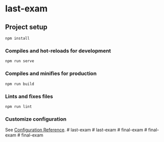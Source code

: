 # last-exam

## Project setup
```
npm install
```

### Compiles and hot-reloads for development
```
npm run serve
```

### Compiles and minifies for production
```
npm run build
```

### Lints and fixes files
```
npm run lint
```

### Customize configuration
See [Configuration Reference](https://cli.vuejs.org/config/).
#   l a s t - e x a m  
 #   l a s t - e x a m  
 #   f i n a l - e x a m  
 #   f i n a l - e x a m  
 #   f i n a l - e x a m  
 